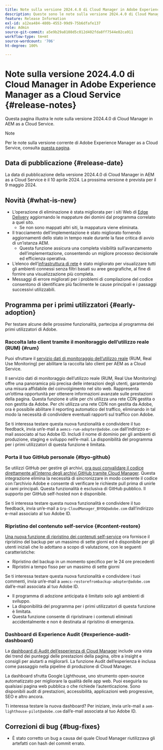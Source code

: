 ```yaml
---
title: Note sulla versione 2024.4.0 di Cloud Manager in Adobe Experience Manager as a Cloud Service
description: Queste sono le note sulla versione 2024.4.0 di Cloud Manager in AEM as a Cloud Service.
feature: Release Information
exl-id: a12ea484-480b-4553-99d9-75b6dfafe137
role: Admin
source-git-commit: a5e9b29a8108d5c012d402fda8ff7544e02ca911
workflow-type: tm+mt
source-wordcount: '706'
ht-degree: 100%

---
```


# Note sulla versione 2024.4.0 di Cloud Manager in Adobe Experience Manager as a Cloud Service {#release-notes}

Questa pagina illustra le note sulla versione 2024.4.0 di Cloud Manager in AEM as a Cloud Service.

>[!NOTE]
>
>Per le note sulla versione corrente di Adobe Experience Manager as a Cloud Service, consulta [questa pagina](/help/release-notes/release-notes-cloud/release-notes-current.md).

## Data di pubblicazione {#release-date}

La data di pubblicazione della versione 2024.4.0 di Cloud Manager in AEM as a Cloud Service è il 10 aprile 2024. La prossima versione è prevista per il 9 maggio 2024.

## Novità {#what-is-new}

* L’operazione di eliminazione è stata migliorata per i siti Web di [Edge Delivery](/help/edge/overview.md) aggiornando le mappature dei domini dal programma correlato a quel sito.
   * Se non sono mappati altri siti, la mappatura viene eliminata.
* Il tracciamento dell’implementazione è stato migliorato fornendo aggiornamenti dello stato in tempo reale durante la fase critica di avvio di un’istanza AEM.
   * Questa funzione assicura una completa visibilità sull’avanzamento dell’implementazione, consentendo un migliore processo decisionale ed efficienza operativa.
* L’elenco dell’[infrastruttura di rete](/help/security/configuring-advanced-networking.md) è stato migliorato per visualizzare tutti gli ambienti connessi senza filtri basati su aree geografiche, al fine di fornire una visualizzazione più completa.
* Messaggi di errore migliorati per i problemi di compilazione del codice consentono di identificare più facilmente le cause principali e i passaggi successivi utilizzabili.

## Programma per i primi utilizzatori {#early-adoption}

Per testare alcune delle prossime funzionalità, partecipa al programma dei primi utilizzatori di Adobe.

### Raccolta lato client tramite il monitoraggio dell’utilizzo reale (RUM) {#rum}

Puoi sfruttare il [servizio dati di monitoraggio dell’utilizzo reale](/help/implementing/cloud-manager/content-requests.md#cliendside-collection) (RUM, Real Use Monitoring) per abilitare la raccolta lato client per AEM as a Cloud Service.

Il servizio dati di monitoraggio dell’utilizzo reale (RUM, Real Use Monitoring) offre una panoramica più precisa delle interazioni degli utenti, garantendo una misura affidabile del coinvolgimento nel sito web. Rappresenta un’ottima opportunità per ottenere informazioni avanzate sulle prestazioni della pagina. Questa funzione è utile per chi utilizza una rete CDN gestita o non gestita da Adobe. Per chi utilizza una rete CDN non gestita da Adobe, ora è possibile abilitare il reporting automatico del traffico, eliminando in tal modo la necessità di condividere eventuali rapporti sul traffico con Adobe.

Se ti interessa testare questa nuova funzionalità e condividere il tuo feedback, invia un’e-mail a `aemcs-rum-adopter@adobe.com` dall’indirizzo e-mail associato al tuo Adobe ID. Includi il nome di dominio per gli ambienti di produzione, staging e sviluppo nell’e-mail.  La disponibilità del programma per i primi utilizzatori di questa funzione è limitata.

### Porta il tuo GitHub personale {#byo-github}

Se utilizzi GitHub per gestire gli archivi, [ora puoi convalidare il codice direttamente all’interno degli archivi GitHub tramite Cloud Manager](/help/implementing/cloud-manager/managing-code/private-repositories.md). Questa integrazione elimina la necessità di sincronizzare in modo coerente il codice con l’archivio Adobe e consente di verificare le richieste pull prima di unirle ai rami principali. Questa funzionalità è esclusiva di GitHub pubblico. Il supporto per GitHub self-hosted non è disponibile.

Se ti interessa testare questa nuova funzionalità e condividere il tuo feedback, invia un’e-mail a `Grp-CloudManager_BYOG@adobe.com` dall’indirizzo e-mail associato al tuo Adobe ID.

### Ripristino del contenuto self-service {#content-restore}

[Una nuova funzione di ripristino dei contenuti self-service](/help/operations/restore.md) ora fornisce il ripristino del backup per un massimo di sette giorni ed è disponibile per gli utenti iniziali che lo adottano a scopo di valutazione, con le seguenti caratteristiche:

* Ripristino del backup in un momento specifico per le 24 ore precedenti
* Ripristini a tempo fisso per un massimo di sette giorni

Se ti interessa testare questa nuova funzionalità e condividere i tuoi commenti, invia un’e-mail a `aemcs-restorefrombackup-adopter@adobe.com` dall’e-mail associata al tuo Adobe ID.

* Il programma di adozione anticipata è limitato solo agli ambienti di sviluppo.
* La disponibilità del programma per i primi utilizzatori di questa funzione è limitata.
* Questa funzione consente di ripristinare i contenuti eliminati accidentalmente e non è destinata al ripristino di emergenza.

### Dashboard di Experience Audit {#experience-audit-dashboard}

La [dashboard di Audit dell’esperienza di Cloud Manager](/help/implementing/cloud-manager/experience-audit-dashboard.md) include una vista dei trend dei punteggi delle prestazioni della pagina, oltre a insight e consigli per aiutarti a migliorarli. La funzione Audit dell’esperienza è inclusa come passaggio nella pipeline di produzione di Cloud Manager.

La dashboard sfrutta Google Lighthouse, uno strumento open-source automatizzato per migliorare la qualità delle app web. Puoi eseguirla su qualsiasi pagina web pubblica o che richiede l’autenticazione. Sono disponibili audit di prestazioni, accessibilità, applicazioni web progressive, SEO e altro ancora.

Ti interessa testare la nuova dashboard? Per iniziare, invia un’e-mail a `aem-lighthouse-pilot@adobe.com` dall’e-mail associata al tuo Adobe ID.

## Correzioni di bug {#bug-fixes}

* È stato corretto un bug a causa del quale Cloud Manager riutilizzava gli artefatti con hash del commit errato.
